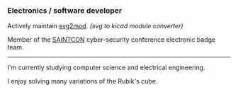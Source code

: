 ### Electronics / software developer

Actively maintain [svg2mod](https://github.com/svg2mod/svg2mod). _(svg to kicad module converter)_


Member of the [SAINTCON](https://saintcon.org) cyber-security conference electronic badge team.

-----

I'm currently studying computer science and electrical engineering.

I enjoy solving many variations of the Rubik's cube.

